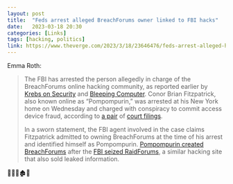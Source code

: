 ```yaml
---
layout: post
title:  "Feds arrest alleged BreachForums owner linked to FBI hacks"
date:   2023-03-18 20:30
categories: [Links]
tags: [hacking, politics]
link: https://www.theverge.com/2023/3/18/23646476/feds-arrest-alleged-hacking-forum-owner-breachforums-pompompurin
---
```


Emma Roth:

>The FBI has arrested the person allegedly in charge of the BreachForums online hacking community, as reported earlier by [Krebs on Security](https://krebsonsecurity.com/2023/03/feds-charge-ny-man-as-breachforums-boss-pompompurin/) and [Bleeping Computer](https://www.bleepingcomputer.com/news/security/alleged-breachforums-owner-pompompurin-arrested-on-cybercrime-charges/). Conor Brian Fitzpatrick, also known online as “Pompompurin,” was arrested at his New York home on Wednesday and charged with conspiracy to commit access device fraud, according to [a pair](https://www.documentcloud.org/documents/23713838-pompompurin-court-filing) of [court filings](https://www.documentcloud.org/documents/23713839-pompompurin-criminal-complaint?responsive=1&title=1).
>
>In a sworn statement, the FBI agent involved in the case claims Fitzpatrick admitted to owning BreachForums at the time of his arrest and identified himself as Pompompurin. [Pompompurin created BreachForums](https://flashpoint.io/blog/breach-forums-raid-forums-successor/) after the [FBI seized RaidForums](https://www.bleepingcomputer.com/news/security/raidforums-hacking-forum-seized-by-police-owner-arrested/), a similar hacking site that also sold leaked information.

🧑🏻‍💻🏚️🍻

